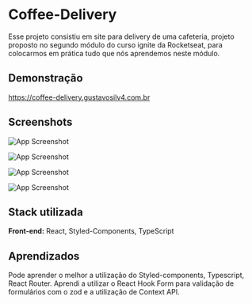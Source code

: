 # Coffee-Delivery

Esse projeto consistiu em site para delivery de uma cafeteria, projeto proposto no segundo módulo do curso ignite da Rocketseat, para colocarmos em prática tudo que nós aprendemos neste módulo. 


## Demonstração

https://coffee-delivery.gustavosilv4.com.br


## Screenshots

![App Screenshot](https://imgur.com/hweCJiX.png)

![App Screenshot](https://imgur.com/mT8l5Vx.png)

![App Screenshot](https://imgur.com/7vdPLNN.png)

![App Screenshot](https://imgur.com/8Z7c1g3.png)
## Stack utilizada

**Front-end:** React, Styled-Components, TypeScript


## Aprendizados

 Pode aprender o melhor a utilização do Styled-components, Typescript, React Router.
 Aprendi a utilizar o React Hook Form para validação de formulários com o zod e a utilização de Context API.
